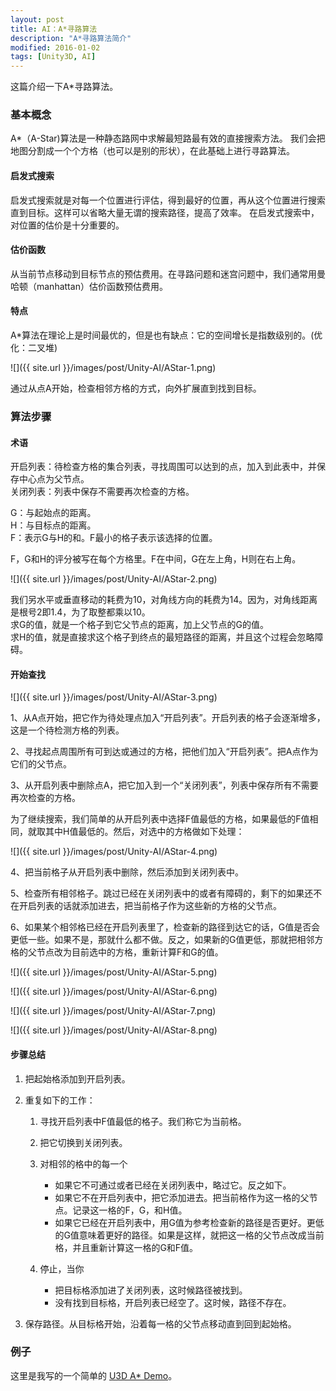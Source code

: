 ```yaml
---
layout: post
title: AI：A*寻路算法
description: "A*寻路算法简介"
modified: 2016-01-02
tags: [Unity3D, AI]
---
```


这篇介绍一下A*寻路算法。

### 基本概念

A*（A-Star)算法是一种静态路网中求解最短路最有效的直接搜索方法。
我们会把地图分割成一个个方格（也可以是别的形状），在此基础上进行寻路算法。

#### 启发式搜索
启发式搜索就是对每一个位置进行评估，得到最好的位置，再从这个位置进行搜索直到目标。这样可以省略大量无谓的搜索路径，提高了效率。
在启发式搜索中，对位置的估价是十分重要的。

#### 估价函数
从当前节点移动到目标节点的预估费用。在寻路问题和迷宫问题中，我们通常用曼哈顿（manhattan）估价函数预估费用。

#### 特点
A*算法在理论上是时间最优的，但是也有缺点：它的空间增长是指数级别的。(优化：二叉堆)

![]({{ site.url }}/images/post/Unity-AI/AStar-1.png)

通过从点A开始，检查相邻方格的方式，向外扩展直到找到目标。


### 算法步骤

#### 术语
开启列表：待检查方格的集合列表，寻找周围可以达到的点，加入到此表中，并保存中心点为父节点。   
关闭列表：列表中保存不需要再次检查的方格。

G：与起始点的距离。  
H：与目标点的距离。  
F：表示G与H的和。F最小的格子表示该选择的位置。

F，G和H的评分被写在每个方格里。F在中间，G在左上角，H则在右上角。     

![]({{ site.url }}/images/post/Unity-AI/AStar-2.png)

我们另水平或垂直移动的耗费为10，对角线方向的耗费为14。因为，对角线距离是根号2即1.4，为了取整都乘以10。        
求G的值，就是一个格子到它父节点的距离，加上父节点的G的值。        
求H的值，就是直接求这个格子到终点的最短路径的距离，并且这个过程会忽略障碍。

#### 开始查找

![]({{ site.url }}/images/post/Unity-AI/AStar-3.png)

1、从A点开始，把它作为待处理点加入“开启列表”。开启列表的格子会逐渐增多，这是一个待检测方格的列表。

2、寻找起点周围所有可到达或通过的方格，把他们加入“开启列表”。把A点作为它们的父节点。

3、从开启列表中删除点A，把它加入到一个“关闭列表”，列表中保存所有不需要再次检查的方格。

为了继续搜索，我们简单的从开启列表中选择F值最低的方格，如果最低的F值相同，就取其中H值最低的。然后，对选中的方格做如下处理：

![]({{ site.url }}/images/post/Unity-AI/AStar-4.png)

4、把当前格子从开启列表中删除，然后添加到关闭列表中。

5、检查所有相邻格子。跳过已经在关闭列表中的或者有障碍的，剩下的如果还不在开启列表的话就添加进去，把当前格子作为这些新的方格的父节点。

6、如果某个相邻格已经在开启列表里了，检查新的路径到达它的话，G值是否会更低一些。如果不是，那就什么都不做。反之，如果新的G值更低，那就把相邻方格的父节点改为目前选中的方格，重新计算F和G的值。


![]({{ site.url }}/images/post/Unity-AI/AStar-5.png)

![]({{ site.url }}/images/post/Unity-AI/AStar-6.png)

![]({{ site.url }}/images/post/Unity-AI/AStar-7.png)

![]({{ site.url }}/images/post/Unity-AI/AStar-8.png)

#### 步骤总结
1. 把起始格添加到开启列表。

2. 重复如下的工作：

    1. 寻找开启列表中F值最低的格子。我们称它为当前格。
    
    2. 把它切换到关闭列表。
    
    3. 对相邻的格中的每一个   
        * 如果它不可通过或者已经在关闭列表中，略过它。反之如下。       
        * 如果它不在开启列表中，把它添加进去。把当前格作为这一格的父节点。记录这一格的F，G，和H值。        
        * 如果它已经在开启列表中，用G值为参考检查新的路径是否更好。更低的G值意味着更好的路径。如果是这样，就把这一格的父节点改成当前格，并且重新计算这一格的G和F值。
        
    4. 停止，当你    
        * 把目标格添加进了关闭列表，这时候路径被找到。        
        * 没有找到目标格，开启列表已经空了。这时候，路径不存在。
        
3. 保存路径。从目标格开始，沿着每一格的父节点移动直到回到起始格。


### 例子

这里是我写的一个简单的 [U3D A* Demo](https://github.com/byfine/Unity-A-Star-Demo)。